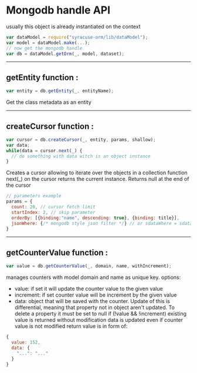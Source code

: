 # Mongodb handle API  
usually this object is already instantiated on the context
```javascript
var dataModel = require("syracuse-orm/lib/dataModel");
var model = dataModel.make(...);
// now get the mongodb handle
var db = dataModel.getOrm(_, model, dataset);  
```

-------------
## getEntity function :
``` javascript
var entity = db.getEntity(_, entityName);
```
Get the class metadata as an entity


-------------
## createCursor function :
``` javascript
var cursor = db.createCursor(_, entity, params, shallow);
var data;
while(data = cursor.next(_) {
  // do something with data witch is an object instance
}
```
Creates a cursor allowing to iterate over the objects in a collection
function next(_) on the cursor returns the current instance. Returns null at the end of the cursor

```javascript
// parameters example
params = {
  count: 20, // cursor fetch limit
  startIndex: 2, // skip parameter
  orderBy: [{binding:"name", descending: true}, {binding: title}],
  jsonWhere: {/* mongodb style json filter */} // or sdataWhere = sdataClause or where = parsed_expression_object
}
```

-------------
## getCounterValue function :
``` javascript
var value = db.getCounterValue(_, domain, name, withIncrement);
```
manages counters with model domain and name as unique key. 
options:
* value: if set it will update the counter value to the given value
* increment: if set counter value will be increment by the given value
* data: object that will be saved with the counter. Update of this is differential, meaning that property not in object
    aren't updated. To delete a property it must be set to null
if (!value && !increment) existing value is returned without modification
data is updated even if counter value is not modified
return value is in form of:
``` javascript
{
  value: 152,
  data: {
    "...": "..."
  }
}

